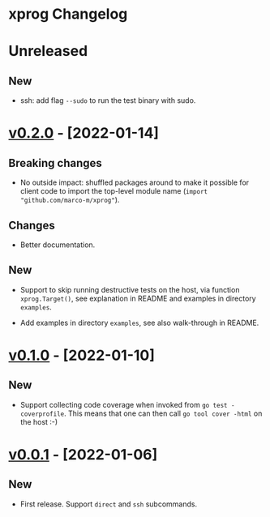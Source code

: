 # xprog Changelog

# Unreleased

## New

- ssh: add flag `--sudo` to run the test binary with sudo.

# [v0.2.0] - [2022-01-14]

## Breaking changes

- No outside impact: shuffled packages around to make it possible for client code to import the top-level module name (`import "github.com/marco-m/xprog"`).

## Changes

- Better documentation.

## New

- Support to skip running destructive tests on the host, via function `xprog.Target()`, see explanation in README and examples in directory `examples`.

- Add examples in directory `examples`, see also walk-through in README.

# [v0.1.0] - [2022-01-10]

## New

- Support collecting code coverage when invoked from `go test -coverprofile`. This means that one can then call `go tool cover -html` on the host :-)

# [v0.0.1] - [2022-01-06]

## New

- First release. Support `direct` and `ssh` subcommands.


[v0.0.1]: https://github.com/marco-m/xprog/releases/tag/v0.0.1
[v0.1.0]: https://github.com/marco-m/xprog/releases/tag/v0.1.0
[v0.2.0]: https://github.com/marco-m/xprog/releases/tag/v0.2.0
